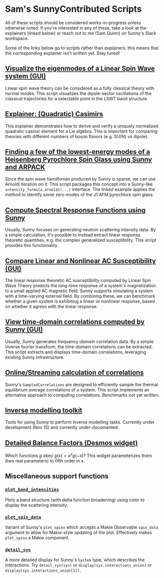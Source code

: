 # Sam's SunnyContributed Scripts

All of these scripts should be considered works-in-progress unless otherwise noted.
If you're interested in any of these, take a look at the explainers (linked below) or reach out to me (Sam Quinn) on Sunny's Slack workspace.

Some of the links below go to scripts rather than explainers; this means that the corresponding explainer isn't written yet. Stay tuned!

## [Visualize the eigenmodes of a Linear Spin Wave system (GUI)](docs/eigenmode_viewer_examples.md)
Linear spin wave theory can be considered as a fully classical theory with normal modes.
This script visualizes the dipole-sector oscillations of the classical trajectories for a selectable point in the LSWT band structure.

## [Explainer: (Quadratic) Casimirs](docs/quadratic_casimirs.md)
This explainer demonstrates how to derive and verify a uniquely normalized quadratic casimir element for a Lie algebra.
This is important for comparing theories with different numbers of boson flavors (e.g. SU(N) vs dipole).

## [Finding a few of the lowest-energy modes of a Heisenberg Pyrochlore Spin Glass using Sunny and ARPACK](docs/arnoldi_spin_glass_example.md)
Since the spin wave hamiltonian produced by Sunny is sparse, we can use Arnoldi iteration on it.
This script packages this concept into a Sunny-like `intensity_formula_arnoldi(...)` interface.
The linked example applies the method to identify some zero modes of the J1 AFM pyrochlore spin glass.

## [Compute Spectral Response Functions using Sunny](susceptibility/susceptibility.jl)
Usually, Sunny focuses on generating neutron scattering intensity data.
By a simple calculation, it's possible to instead extract linear response theoretic quantities, e.g. the complex generalized susceptibility.
This script provides this functionality.

## [Compare Linear and Nonlinear AC Susceptibility (GUI)](susceptibility/AC_field_viewer.jl)
The linear response theoretic AC susceptibility computed by Linear Spin Wave Theory predicts the long-time response of a system's magnetization to a small applied AC magnetic field.
Sunny supports simulating a system with a time-varying external field.
By combining these, we can benchmark whether a given system is exhibiting a linear or nonlinear response, based on whether it agrees with the linear response.

## [View time-domain correlations computed by Sunny (GUI)](susceptibility/correlation_viewer.jl)
Usually, Sunny generates frequency-domain correlation data.
By a simple inverse fourier transform, the time-domain correlations can be extracted.
This script extracts and displays time-domain correlations, leveraging existing Sunny infrastructure.

## [Online/Streaming calculation of correlations](susceptibility/online_correlations.jl)
Sunny's `SampledCorrelations` are designed to efficiently sample the thermal equilibrium average correlations of a system.
This script implements an alternative approach to computing correlations.
Benchmarks not yet written.

## [Inverse modelling toolkit](inverse-toolkit/)
Tools for using Sunny to perform inverse modelling tasks.
Currently under development (Nov 15) and currently under-documented.

## [Detailed Balance Factors (Desmos widget)](https://www.desmos.com/calculator/e4xnsq6hf3)
Which functions $g$ obey $g(x) = e^x g(-x)$?
This widget parameterizes them (two real parameters) to fifth order in $x$.

## Miscellaneous support functions
### [`plot_band_intensities`](eigenmodes/support.jl)
Plots a band structure (with delta function broadening) using color to display the scattering intensity.

### [`plot_spin_data`](eigenmodes/support.jl)
Variant of Sunny's `plot_spins` which accepts a Makie Observable `spin_data` argument to allow for Makie-style updating of the plot.
Effectively makes `plot_spins` a Makie component.

### [`detail_sys`](susceptibility/support.jl)
A more detailed display for Sunny's `System` type, which describes the interactions.
Try `detail_sys(sys)` or `display(sys.interactions_union)` or `display(sys.interactions_union[1])`.




